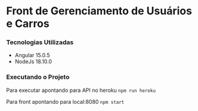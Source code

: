 # Front de Gerenciamento de Usuários e Carros

### Tecnologias Utilizadas

 - Angular 15.0.5
 - NodeJs 18.10.0

### Executando o Projeto

Para executar apontando para API no heroku
`npm run heroku`

Para front apontando para local:8080
`npm start`